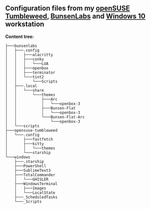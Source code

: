 ## Configuration files from my [openSUSE Tumbleweed](./opensuse-tumbleweed/), [BunsenLabs](./bunsenlabs/) and [Windows 10](./windows/) workstation

**Content tree:**

```
├───bunsenlabs
│   ├───.config
│   │   ├───alacritty
│   │   ├───conky
│   │   │   └───LUA
│   │   ├───openbox
│   │   ├───terminator
│   │   └───tint2
│   │       └───Scripts
│   ├───.local
│   │   └───share
│   │       └───themes
│   │           ├───Arc
│   │           │   └───openbox-3
│   │           ├───Bunsen-Flat
│   │           │   └───openbox-3
│   │           └───Bunsen-Flat-Arc
│   │               └───openbox-3
│   └───scripts
├───opensuse-tumbleweed
│   └───.config
│       ├───fastfetch
│       ├───kitty
│       │   └───themes
│       └───starship
└───windows
    ├───.starship
    ├───PowerShell
    ├───SublimeText3
    ├───TotalCommander
    │   └───GHISLER
    ├───WindowsTerminal
    │   ├───Images
    │   └───LocalState
    ├───_ScheduledTasks
    └───_Scripts
```
